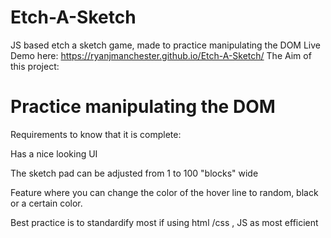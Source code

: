 # Etch-A-Sketch

JS based etch a sketch game, made to practice manipulating the DOM
Live Demo here: https://ryanjmanchester.github.io/Etch-A-Sketch/
The Aim of this project:

# Practice manipulating the DOM

Requirements to know that it is complete:

Has a nice looking UI

The sketch pad can be adjusted from 1 to 100 "blocks" wide

Feature where you can change the color of the hover line to random, black or a certain color.

Best practice is to standardify most if using html /css , JS as most efficient

